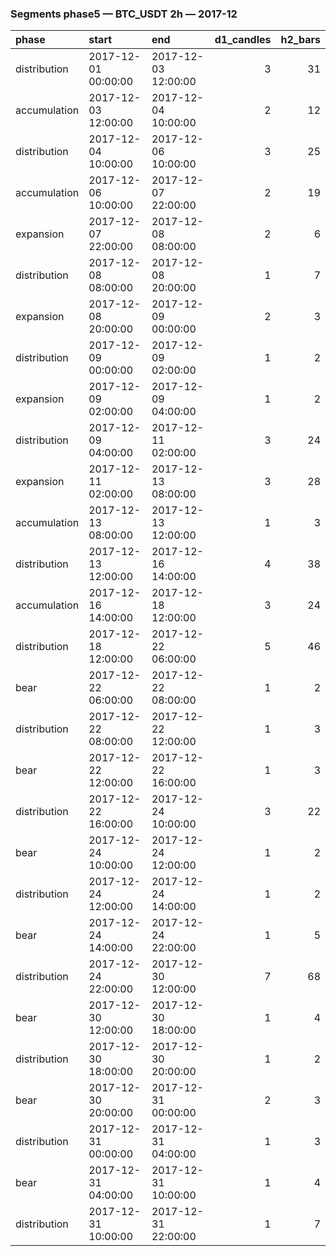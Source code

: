 ### Segments phase5 — BTC_USDT 2h — 2017-12

| phase        | start               | end                 |   d1_candles |   h2_bars |
|:-------------|:--------------------|:--------------------|-------------:|----------:|
| distribution | 2017-12-01 00:00:00 | 2017-12-03 12:00:00 |            3 |        31 |
| accumulation | 2017-12-03 12:00:00 | 2017-12-04 10:00:00 |            2 |        12 |
| distribution | 2017-12-04 10:00:00 | 2017-12-06 10:00:00 |            3 |        25 |
| accumulation | 2017-12-06 10:00:00 | 2017-12-07 22:00:00 |            2 |        19 |
| expansion    | 2017-12-07 22:00:00 | 2017-12-08 08:00:00 |            2 |         6 |
| distribution | 2017-12-08 08:00:00 | 2017-12-08 20:00:00 |            1 |         7 |
| expansion    | 2017-12-08 20:00:00 | 2017-12-09 00:00:00 |            2 |         3 |
| distribution | 2017-12-09 00:00:00 | 2017-12-09 02:00:00 |            1 |         2 |
| expansion    | 2017-12-09 02:00:00 | 2017-12-09 04:00:00 |            1 |         2 |
| distribution | 2017-12-09 04:00:00 | 2017-12-11 02:00:00 |            3 |        24 |
| expansion    | 2017-12-11 02:00:00 | 2017-12-13 08:00:00 |            3 |        28 |
| accumulation | 2017-12-13 08:00:00 | 2017-12-13 12:00:00 |            1 |         3 |
| distribution | 2017-12-13 12:00:00 | 2017-12-16 14:00:00 |            4 |        38 |
| accumulation | 2017-12-16 14:00:00 | 2017-12-18 12:00:00 |            3 |        24 |
| distribution | 2017-12-18 12:00:00 | 2017-12-22 06:00:00 |            5 |        46 |
| bear         | 2017-12-22 06:00:00 | 2017-12-22 08:00:00 |            1 |         2 |
| distribution | 2017-12-22 08:00:00 | 2017-12-22 12:00:00 |            1 |         3 |
| bear         | 2017-12-22 12:00:00 | 2017-12-22 16:00:00 |            1 |         3 |
| distribution | 2017-12-22 16:00:00 | 2017-12-24 10:00:00 |            3 |        22 |
| bear         | 2017-12-24 10:00:00 | 2017-12-24 12:00:00 |            1 |         2 |
| distribution | 2017-12-24 12:00:00 | 2017-12-24 14:00:00 |            1 |         2 |
| bear         | 2017-12-24 14:00:00 | 2017-12-24 22:00:00 |            1 |         5 |
| distribution | 2017-12-24 22:00:00 | 2017-12-30 12:00:00 |            7 |        68 |
| bear         | 2017-12-30 12:00:00 | 2017-12-30 18:00:00 |            1 |         4 |
| distribution | 2017-12-30 18:00:00 | 2017-12-30 20:00:00 |            1 |         2 |
| bear         | 2017-12-30 20:00:00 | 2017-12-31 00:00:00 |            2 |         3 |
| distribution | 2017-12-31 00:00:00 | 2017-12-31 04:00:00 |            1 |         3 |
| bear         | 2017-12-31 04:00:00 | 2017-12-31 10:00:00 |            1 |         4 |
| distribution | 2017-12-31 10:00:00 | 2017-12-31 22:00:00 |            1 |         7 |